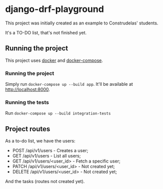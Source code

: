 # django-drf-playground

This project was initially created as an example to Construdelas' students.

It's a TO-DO list, that's not finished yet. 

## Running the project
This project uses [docker](https://www.docker.com/) and [docker-compose](https://docs.docker.com/compose/).

### Running the project
Simply run `docker-compose up --build app`. It'll be available at [http://localhost:8000](http://localhost:8000/). 

### Running the tests
Run `docker-compose up --build integration-tests`

## Project routes
As a to-do list, we have the users:
- POST /api/v1/users - Creates a user;
- GET /api/v1/users - List all users;
- GET /api/v1/users/<user_id> - Fetch a specific user;
- PATCH /api/v1/users/<user_id> - Not created yet;
- DELETE /api/v1/users/<user_id> - Not created yet;

And the tasks (routes not created yet).
